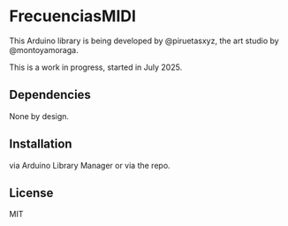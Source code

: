 # FrecuenciasMIDI

This Arduino library is being developed by @piruetasxyz, the art studio by @montoyamoraga.

This is a work in progress, started in July 2025.

## Dependencies

None by design.

## Installation

via Arduino Library Manager or via the repo.

## License

MIT
